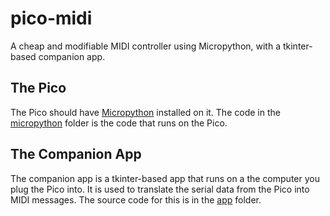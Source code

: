 # pico-midi
A cheap and modifiable MIDI controller using Micropython, with a tkinter-based companion app.

## The Pico
The Pico should have [Micropython](https://www.raspberrypi.com/documentation/microcontrollers/micropython.html) installed on it. The code in the [micropython](./micropython) folder is the code that runs on the Pico.

## The Companion App
The companion app is a tkinter-based app that runs on a the computer you plug the Pico into. It is used to translate the serial data from the Pico into MIDI messages. The source code for this is in the [app](./app) folder.

